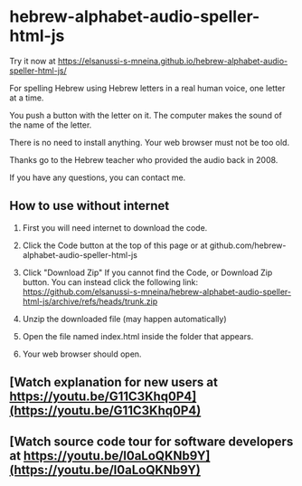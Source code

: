 # hebrew-alphabet-audio-speller-html-js
Try it now at https://elsanussi-s-mneina.github.io/hebrew-alphabet-audio-speller-html-js/

For spelling Hebrew using Hebrew letters in a real human voice, one letter at a time.

You push a button with the letter on it. The computer makes the sound of the name of the letter.

There is no need to install anything. Your web browser must not be too old.

Thanks go to the Hebrew teacher who provided the audio back in 2008.

If you have any questions, you can contact me.


## How to use without internet
1. First you will need internet to download the code.
2. Click the Code button at the top of this page or at github.com/hebrew-alphabet-audio-speller-html-js
3. Click "Download Zip" 
     If you cannot find the Code, or Download Zip button. You can instead click the following link: https://github.com/elsanussi-s-mneina/hebrew-alphabet-audio-speller-html-js/archive/refs/heads/trunk.zip

5. Unzip the downloaded file (may happen automatically)
6. Open the file named index.html inside the folder that appears.
7. Your web browser should open.

## [Watch explanation for new users at https://youtu.be/G11C3Khq0P4](https://youtu.be/G11C3Khq0P4)
## [Watch source code tour for software developers at https://youtu.be/l0aLoQKNb9Y](https://youtu.be/l0aLoQKNb9Y)
